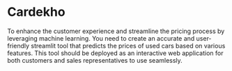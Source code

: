 # Cardekho
 To enhance the customer experience and streamline the pricing process by leveraging machine learning. You need to create an accurate and user-friendly streamlit tool that predicts the prices of used cars based on various features. This tool should be deployed as an interactive web application for both customers and sales representatives to use seamlessly.
